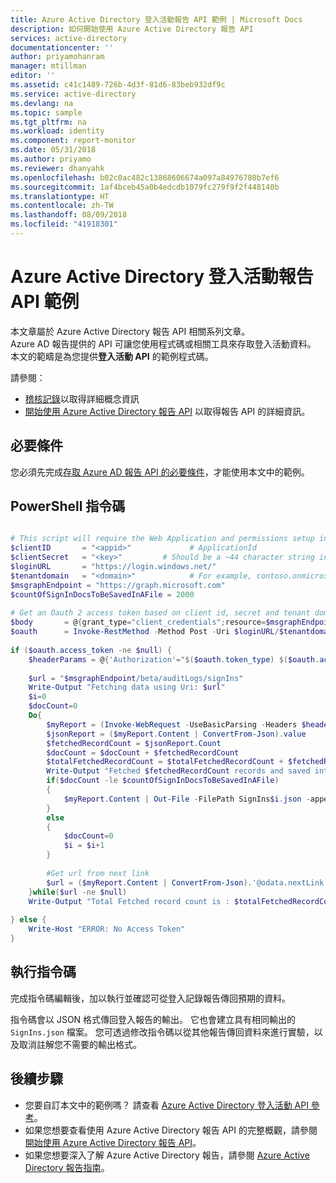 ```yaml
---
title: Azure Active Directory 登入活動報告 API 範例 | Microsoft Docs
description: 如何開始使用 Azure Active Directory 報告 API
services: active-directory
documentationcenter: ''
author: priyamohanram
manager: mtillman
editor: ''
ms.assetid: c41c1489-726b-4d3f-81d6-83beb932df9c
ms.service: active-directory
ms.devlang: na
ms.topic: sample
ms.tgt_pltfrm: na
ms.workload: identity
ms.component: report-monitor
ms.date: 05/31/2018
ms.author: priyamo
ms.reviewer: dhanyahk
ms.openlocfilehash: b02c0ac482c13868606674a097a84976780b7ef6
ms.sourcegitcommit: 1af4bceb45a0b4edcdb1079fc279f9f2f448140b
ms.translationtype: HT
ms.contentlocale: zh-TW
ms.lasthandoff: 08/09/2018
ms.locfileid: "41918301"
---
```

# <a name="azure-active-directory-sign-in-activity-report-api-samples"></a>Azure Active Directory 登入活動報告 API 範例
本文章屬於 Azure Active Directory 報告 API 相關系列文章。  
Azure AD 報告提供的 API 可讓您使用程式碼或相關工具來存取登入活動資料。  
本文的範疇是為您提供**登入活動 API** 的範例程式碼。

請參閱：

* [稽核記錄](overview-reports.md#activity-reports)以取得詳細概念資訊
* [開始使用 Azure Active Directory 報告 API](concept-reporting-api.md) 以取得報告 API 的詳細資訊。


## <a name="prerequisites"></a>必要條件
您必須先完成[存取 Azure AD 報告 API 的必要條件](howto-configure-prerequisites-for-reporting-api.md)，才能使用本文中的範例。  

## <a name="powershell-script"></a>PowerShell 指令碼

```powershell

# This script will require the Web Application and permissions setup in Azure Active Directory
$clientID       = "<appid>"             # ApplicationId
$clientSecret   = "<key>"         # Should be a ~44 character string insert your info here
$loginURL       = "https://login.windows.net/"
$tenantdomain   = "<domain>"            # For example, contoso.onmicrosoft.com
$msgraphEndpoint = "https://graph.microsoft.com"
$countOfSignInDocsToBeSavedInAFile = 2000
    
# Get an Oauth 2 access token based on client id, secret and tenant domain
$body       = @{grant_type="client_credentials";resource=$msgraphEndpoint;client_id=$clientID;client_secret=$clientSecret}
$oauth      = Invoke-RestMethod -Method Post -Uri $loginURL/$tenantdomain/oauth2/token?api-version=1.0 -Body $body
    
if ($oauth.access_token -ne $null) {
    $headerParams = @{'Authorization'="$($oauth.token_type) $($oauth.access_token)"}
    
    $url = "$msgraphEndpoint/beta/auditLogs/signIns"
    Write-Output "Fetching data using Uri: $url"
    $i=0
    $docCount=0
    Do{
        $myReport = (Invoke-WebRequest -UseBasicParsing -Headers $headerParams -Uri $url)
        $jsonReport = ($myReport.Content | ConvertFrom-Json).value
        $fetchedRecordCount = $jsonReport.Count
        $docCount = $docCount + $fetchedRecordCount
        $totalFetchedRecordCount = $totalFetchedRecordCount + $fetchedRecordCount
        Write-Output "Fetched $fetchedRecordCount records and saved into SignIns$i.json"
        if($docCount -le $countOfSignInDocsToBeSavedInAFile)
        {
            $myReport.Content | Out-File -FilePath SignIns$i.json -append  -Force       
        }
        else
        {           
            $docCount=0
            $i = $i+1
        }
            
        #Get url from next link
        $url = ($myReport.Content | ConvertFrom-Json).'@odata.nextLink'         
    }while($url -ne $null)
    Write-Output "Total Fetched record count is : $totalFetchedRecordCount"
                
} else {
    Write-Host "ERROR: No Access Token"
}

```




## <a name="executing-the-script"></a>執行指令碼
完成指令碼編輯後，加以執行並確認可從登入記錄報告傳回預期的資料。

指令碼會以 JSON 格式傳回登入報告的輸出。 它也會建立具有相同輸出的 `SignIns.json` 檔案。 您可透過修改指令碼以從其他報告傳回資料來進行實驗，以及取消註解您不需要的輸出格式。

## <a name="next-steps"></a>後續步驟
* 您要自訂本文中的範例嗎？ 請查看 [Azure Active Directory 登入活動 API 參考](https://developer.microsoft.com/graph/docs/api-reference/beta/resources/signin)。 
* 如果您想要查看使用 Azure Active Directory 報告 API 的完整概觀，請參閱 [開始使用 Azure Active Directory 報告 API](concept-reporting-api.md)。
* 如果您想要深入了解 Azure Active Directory 報告，請參閱 [Azure Active Directory 報告指南](overview-reports.md)。  

